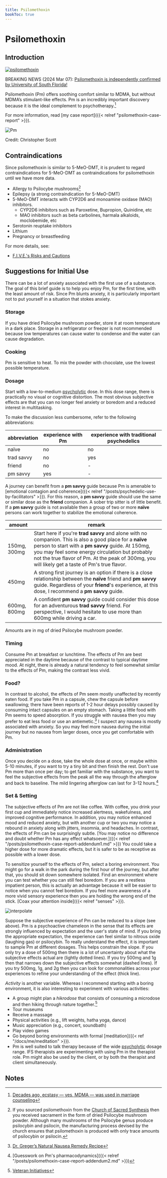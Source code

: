 ```yaml
---
title: Psilomethoxin
bookToc: true
---
```


# Psilomethoxin

## Introduction

[![psilomethoxin](4-HO-5-MeO-DMT.svg.png)](https://en.wikipedia.org/wiki/4-Hydroxy-5-methoxydimethyltryptamine)

BREAKING NEWS (2024 Mar 07): [Psilomethoxin is independently confirmed by University of South Florida!](https://thesacredsynthesis.com/church-of-the-sacred-synthesis-march-7-press-release/)

Psilomethoxin (Pm) offers soothing comfort similar to MDMA, but without MDMA’s stimulant-like effects. Pm is an incredibly important discovery because it is the ideal complement to psychotherapy.[^beres2019]

For more information, read [my case report]({{< relref "psilomethoxin-case-report" >}}).

![Pm](pm-logo.webp)

Credit: Christopher Scott

## Contraindications

Since psilomethoxin is similar to 5-MeO-DMT, it is prudent to regard
contraindications for 5-MeO-DMT as contraindications for psilomethoxin
until we have more data.

- Allergy to Psilocybe mushrooms[^mushroom]
- Epilepsy (a strong contraindication for 5-MeO-DMT)
- 5-MeO-DMT interacts with CYP2D6 and monoamine oxidase (MAO) inhibitors.
  - CYP2D6 inhibitors such as Paroxetine, Bupropion, Quinidine, etc
  - MAO inhibitors such as beta carbolines, harmala alkaloids, moclobemide, etc
- Serotonin reuptake inhibitors
- Lithium
- Pregnancy or breastfeeding

For more details, see:
- [F.I.V.E.'s Risks and Cautions](https://five-meo.education/risks-and-cautions/)

## Suggestions for Initial Use

There can be a lot of anxiety associated with the first use of a substance.
The goal of this brief guide is to help you enjoy Pm, for the first time, with the least amount of risk.
Since Pm blunts anxiety, it is particularly important not to put yourself in a situation that stokes anxiety.

### Storage

If you have dried Psilocybe mushroom powder, store it at room temperature in a dark place.
Storage in a refrigerator or freezer is not recommended because low temperatures can cause water to condense and the water can cause degradation.

### Cooking

Pm is sensitive to heat.
To mix the powder with chocolate, use the lowest possible temperature.

### Dosage

Start with a low-to-medium [psycholytic](https://en.wikipedia.org/wiki/Psychedelic_therapy#Psycholytic_therapy) dose.
In this dose range, there is practically no visual or cognitive distortion.
The most obvious subjective effects are that you can no longer feel anxiety or boredom and a reduced interest in multitasking.

To make the discussion less cumbersome, refer to the following abbreviations:

| abbreviation | experience with Pm | experience with traditional psychedelics |
| ------------ | ------------------ | ------------------|
| naïve | no | no |
| trad savvy | no | yes |
| friend | no | - |
| pm savvy | yes | - |

A journey can benefit from a **pm savvy** guide because Pm is amenable to [emotional contagion and coherence]({{< relref "/posts/psychedelic-use-by-facilitators" >}}).
For this reason, a **pm savvy** guide should use the same or similar dose as the **friend** companion.
A sober trip sitter is of little benefit.
If a **pm savvy** guide is not available then a group of two or more **naïve** persons can work together to stabilize the emotional coherence.

| amount | remark |
| ------ | ------ |
| 150mg, 300mg  | Start here if you're **trad savvy** and alone with no companion. This is also a good place for a **naïve** person to start with a **pm savvy** guide. At 150mg, you may feel some energy circulation but probably not the true flavor of Pm. At the peak of 300mg, you will likely get a taste of Pm's true flavor. |
| 450mg  | A strong first journey is an option if there is a close relationship between the **naïve** friend and **pm savvy** guide. Regardless of your **friend**'s experience, at this dose, I recommend a **pm savvy** guide. |
| 600mg, 800mg  | A confident **pm savvy** guide could consider this dose for an adventurous **trad savvy** friend. For perspective, I would hesitate to use more than 600mg while driving a car. |

Amounts are in mg of dried Psilocybe mushroom powder.

### Timing

Consume Pm at breakfast or lunchtime. The effects of Pm are best appreciated in the daytime because of the contrast to typical daytime mood. At night, there is already a natural tendency to feel somewhat similar to the effects of Pm, making the contrast less vivid.

### Food?

In contrast to alcohol, the effects of Pm seem mostly unaffected by recently eaten food.
If you take Pm in a capsule, chew the capsule before swallowing;
there have been reports of 1-2 hour delays possibly caused by consuming intact capsules on an empty stomach.
Taking a little food with Pm seems to speed absorption.
If you struggle with nausea then you may prefer to eat less food or use an antiemetic.[^nausea]
I suspect any nausea is mostly associated with anxiety. So you may feel more nausea during the initial journey but no nausea from larger doses, once you get comfortable with Pm.

### Administration

Once you decide on a dose, take the whole dose at once, or maybe within 5-10 minutes, if you want to try a tiny bit and then finish the rest.
Don't use Pm more than once per day;
to get familiar with the substance, you want to feel the subjective effects from the peak all the way through the afterglow and back to baseline.
The mild lingering afterglow can last for 3-12 hours.[^pharmacodynamics]

### Set & Setting

The subjective effects of Pm are not like coffee.
With coffee, you drink your first cup and immediately notice increased alertness, wakefulness, and improved cognitive performance.
In addition, you may notice enhanced mood and reduced anxiety, but with another cup or two you may notice a rebound in anxiety along with jitters, insomnia, and headaches.
In contrast, the effects of Pm can be surprisingly subtle.
[You may notice no difference and doubt whether Pm has any effect whatsoever.]({{< relref "/posts/psilomethoxin-case-report-addendum1.md" >}})
You could take a higher dose for more dramatic effects, but it is safer to be as receptive as possible with a lower dose.

To sensitize yourself to the effects of Pm, select a boring environment.
You might go for a walk in the park during the first hour of the journey, but after that, you should sit down somewhere isolated.
Find an environment where you can test whether you can still feel boredom.
If you are a restless impatient person, this is actually an advantage because it will be easier to notice when you cannot feel boredom.
If you feel more awareness of a more vivid sensory experience then you are holding the wrong end of the stick.
[Coax your attention inside]({{< relref "senses" >}}).

![interpolate](interpolate.svg)

Suppose the subjective experience of Pm can be reduced to a slope (see above).
Pm is a psychoactive chameleon in the sense that its effects are strongly influenced by expectation and the user's state of mind.
If you bring the appropriate expectation, the experience can feel similar to nitrous oxide (laughing gas) or psilocybin.
To really understand the effect, it is important to sample Pm at different dosages.
This helps constrain the slope.
If you only try a dose of 500mg then there is a lot of uncertainty about what the subjective effects actual are (lightly dotted lines). If you try 500mg and 1g then that narrows down the subjective effects somewhat (dashed lines). If you try 500mg, 1g, and 2g then you can look for commonalities across your experiences to refine your understanding of the effect (thick line).

*Activity* is another variable. Whereas I recommend starting with a boring environment, it is also interesting to experiment with various activities:
- A group might plan a *hikrodose* that consists of consuming a microdose and then hiking through nature together.[^hikrodose]
- Tour museums
- Receive a massage
- Physical activities (e.g., lift weights, hatha yoga, dance)
- Music appreciation (e.g., concert, soundbath)
- Play video games
- Go beyond boring environments with formal [meditation]({{< ref "/docs/me/meditation" >}}).
- Pm is well suited to talk therapy because of the wide [psycholytic](https://en.wikipedia.org/wiki/Psychedelic_therapy#Psycholytic_therapy) dosage range. IFS therapists are experimenting with using Pm in the therapist role. Pm might also be used by the client, or by both the therapist and client simultaneously.

## Notes

[^mushroom]: If you sourced psilomethoxin from the [Church of Sacred Synthesis](https://thesacredsynthesis.com/?sld=jpritikin) then you received sacrament in the form of dried Psilocybe mushroom powder.
Although many mushrooms of the Psilocybe genus produce psilocybin and psilocin, the manufacturing process devised by the church ensures that psilomethoxin is produced with only trace amounts of psilocybin or psilocin.

[^beres2019]: [Decades ago, ecstasy — yes, MDMA — was used in marriage counseling](https://bigthink.com/neuropsych/decades-ago-mdma-was-used-in-marriage-counseling/)

[^nausea]: [Dr. Greger’s Natural Nausea Remedy Recipe](https://nutritionfacts.org/blog/dr-gregers-natural-nausea-remedy-recipe/)

[^pharmacodynamics]: [Guesswork on Pm's pharmacodynamics]({{< relref "/posts/psilomethoxin-case-report-addendum2.md" >}})

[^hikrodose]: [Veteran Initiatives](https://thesacredsynthesis.com/veteran-initiatives/)
